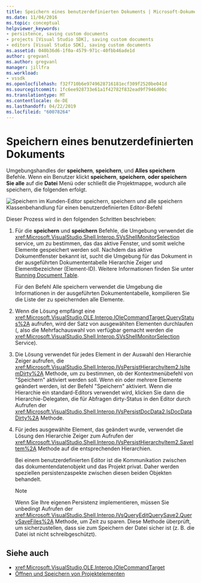 ```yaml
---
title: Speichern eines benutzerdefinierten Dokuments | Microsoft-Dokumentation
ms.date: 11/04/2016
ms.topic: conceptual
helpviewer_keywords:
- persistence, saving custom documents
- projects [Visual Studio SDK], saving custom documents
- editors [Visual Studio SDK], saving custom documents
ms.assetid: 040b36d6-1f0a-4579-971c-40fbb46ade1d
author: gregvanl
ms.author: gregvanl
manager: jillfra
ms.workload:
- vssdk
ms.openlocfilehash: f32f710b6e9749628716181ecf309f2520be041d
ms.sourcegitcommit: 1fc6ee928733e61a1f42782f832ead9f7946d00c
ms.translationtype: MT
ms.contentlocale: de-DE
ms.lasthandoff: 04/22/2019
ms.locfileid: "60078264"
---
```

# <a name="saving-a-custom-document"></a>Speichern eines benutzerdefinierten Dokuments
Umgebungshandles der **speichern**, **speichern**, und **Alles speichern** Befehle. Wenn ein Benutzer klickt **speichern**, **speichern**, **oder speichern Sie alle** auf die **Datei** Menü oder schließt die Projektmappe, wodurch alle speichern, die folgenden erfolgt.

 ![Speichern im Kunden-Editor](../../extensibility/internals/media/private.gif "Private") speichern, speichern und alle speichern Klassenbehandlung für einen benutzerdefinierten Editor-Befehl

 Dieser Prozess wird in den folgenden Schritten beschrieben:

1. Für die **speichern** und **speichern** Befehle, die Umgebung verwendet die <xref:Microsoft.VisualStudio.Shell.Interop.SVsShellMonitorSelection> service, um zu bestimmen, das das aktive Fenster, und somit welche Elemente gespeichert werden soll. Nachdem das aktive Dokumentfenster bekannt ist, sucht die Umgebung für das Dokument in der ausgeführten Dokumententabelle Hierarchie Zeiger und Elementbezeichner (Element-ID). Weitere Informationen finden Sie unter [Running Document Table](../../extensibility/internals/running-document-table.md).

     Für den Befehl Alle speichern verwendet die Umgebung die Informationen in der ausgeführten Dokumententabelle, kompilieren Sie die Liste der zu speichernden alle Elemente.

2. Wenn die Lösung empfängt eine <xref:Microsoft.VisualStudio.OLE.Interop.IOleCommandTarget.QueryStatus%2A> aufrufen, wird der Satz von ausgewählten Elementen durchlaufen (, also die Mehrfachauswahl von verfügbar gemacht werden die <xref:Microsoft.VisualStudio.Shell.Interop.SVsShellMonitorSelection> Service).

3. Die Lösung verwendet für jedes Element in der Auswahl den Hierarchie Zeiger aufrufen, die <xref:Microsoft.VisualStudio.Shell.Interop.IVsPersistHierarchyItem2.IsItemDirty%2A> Methode, um zu bestimmen, ob der Kontextmenübefehl von "Speichern" aktiviert werden soll. Wenn ein oder mehrere Elemente geändert werden, ist der Befehl "Speichern" aktiviert. Wenn die Hierarchie ein standard-Editors verwendet wird, klicken Sie dann die Hierarchie-Delegaten, die für Abfragen dirty-Status in den Editor durch Aufrufen der <xref:Microsoft.VisualStudio.Shell.Interop.IVsPersistDocData2.IsDocDataDirty%2A> Methode.

4. Für jedes ausgewählte Element, das geändert wurde, verwendet die Lösung den Hierarchie Zeiger zum Aufrufen der <xref:Microsoft.VisualStudio.Shell.Interop.IVsPersistHierarchyItem2.SaveItem%2A> Methode auf die entsprechenden Hierarchien.

     Bei einem benutzerdefinierten Editor ist die Kommunikation zwischen das dokumentendatenobjekt und das Projekt privat. Daher werden speziellen persistenzaspekte zwischen diesen beiden Objekten behandelt.

    > [!NOTE]
    >  Wenn Sie Ihre eigenen Persistenz implementieren, müssen Sie unbedingt Aufrufen der <xref:Microsoft.VisualStudio.Shell.Interop.IVsQueryEditQuerySave2.QuerySaveFiles%2A> Methode, um Zeit zu sparen. Diese Methode überprüft, um sicherzustellen, dass sie zum Speichern der Datei sicher ist (z. B. die Datei ist nicht schreibgeschützt).

## <a name="see-also"></a>Siehe auch
- <xref:Microsoft.VisualStudio.OLE.Interop.IOleCommandTarget>
- [Öffnen und Speichern von Projektelementen](../../extensibility/internals/opening-and-saving-project-items.md)